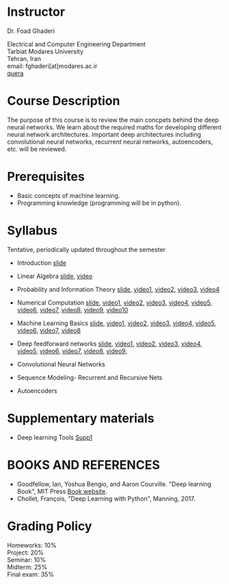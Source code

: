 # Instructor
Dr. Foad Ghaderi

  Electrical and Computer Engineering Department  
  Tarbiat Modares University  
  Tehran, Iran  
  email: fghaderi[at]modares.ac.ir  
  [quera](https://quera.ir/course/5009/)

# Course Description
The purpose of this course is to review the main concpets behind the deep neural networks. We learn about the required maths for developing different neural network architectures. Important deep architectures including convolutional neural networks, recurrent neural networks, autoencoders, etc. will be reviewed. 


# Prerequisites
- Basic concepts of machine learning.
- Programming knowledge (programming will be in python).

# Syllabus  
Tentative, periodically updated throughout the semester  
- Introduction [slide](https://fghaderi.github.io/DL/slides/01-Introduction.pdf)
- Linear Algebra [slide](https://fghaderi.github.io/DL/slides/02-Linear_Algebra.pdf), [video](http://cloud.modares.ac.ir/public.php?service=files&t=3fb4d4979c1d71e184a7cc479dac3403)
- Probability and Information Theory [slide](https://fghaderi.github.io/DL/slides/03-Probability_and_Information_Theory.pdf), [video1](http://cloud.modares.ac.ir/public.php?service=files&t=a8c1575e11524b1adf171642d00d2f11), [video2](http://cloud.modares.ac.ir/public.php?service=files&t=8d1d5b0440de3c90f862341c88a68239), [video3](http://cloud.modares.ac.ir/public.php?service=files&t=1d63d51584c8c80f3006fc97907a8f79), [video4](http://cloud.modares.ac.ir/public.php?service=files&t=f61abd239cd3be281d7371e1a867b938) 
- Numerical Computation [slide](https://fghaderi.github.io/DL/slides/04-Numerical_Computation.pdf), 
[video1](http://cloud.modares.ac.ir/public.php?service=files&t=48aab6e083db3ec26deb42a6a505755d),
[video2](http://cloud.modares.ac.ir/public.php?service=files&t=85908926f7b6b87d0b8f299a078980c2),
[video3](http://cloud.modares.ac.ir/public.php?service=files&t=12ce186c01a29ab7dc33ff6458e43b54),
[video4](http://cloud.modares.ac.ir/public.php?service=files&t=3a887fa4c23ba832f247c7d47868839d),
[video5](http://cloud.modares.ac.ir/public.php?service=files&t=81473f7ff70cd707fb42cf800afce3a7),
[video6](http://cloud.modares.ac.ir/public.php?service=files&t=9222f44f9f4b1de75401e6ec5b2fe3d1),
[video7](http://cloud.modares.ac.ir/public.php?service=files&t=95ba439bcd7325961af8ce2b4d73676d),
[video8](http://cloud.modares.ac.ir/public.php?service=files&t=a9d7cc1f6413affc4a7616fd4f12c413),
[video9](http://cloud.modares.ac.ir/public.php?service=files&t=9d9440c7a821e1131bd2a355f134aada),
[video10](http://cloud.modares.ac.ir/public.php?service=files&t=d9fb6647fe3b7879e54becb971ac8c70)
- Machine Learning Basics [slide](https://fghaderi.github.io/DL/slides/05-Machine_Learning_Basics.pdf),
[video1](http://cloud.modares.ac.ir/public.php?service=files&t=1499093f4c2850dfe4ba4e4e3a1c44ae),
[video2](http://cloud.modares.ac.ir/public.php?service=files&t=d71156a5e44c34032b0ba163e918f844),
[video3](http://cloud.modares.ac.ir/public.php?service=files&t=0be35d7aad7a38779b50b71ec7307de3),
[video4](http://cloud.modares.ac.ir/public.php?service=files&t=e87863aaec390f8e99549928c3ee7cc3),
[video5](http://cloud.modares.ac.ir/public.php?service=files&t=8238dd82b9862c571007c22835bd146f),
[video6](http://cloud.modares.ac.ir/public.php?service=files&t=0a7a5f3063007d4541d77fc11e2beb6c),
[video7](http://cloud.modares.ac.ir/public.php?service=files&t=3d34dae494a10b8edb4109bd5c9646b9),
[video8](http://cloud.modares.ac.ir/public.php?service=files&t=82b72ef4e284d840d82d3f2d90c7bbeb)

- Deep feedforward networks [slide](https://fghaderi.github.io/DL/slides/06-Deep_Feedforward_Networks.pdf),
[video1](https://drive.google.com/file/d/1L6skWsGg50dIMXAZXZuC6OqM3Rm_GjIE/view?usp=sharing),
[video2](https://drive.google.com/file/d/15pMs_6TmC1A3mvHbj_Iy84AbAc2dYVcK/view?usp=sharing),
[video3](https://drive.google.com/file/d/1iQigkZnChKSLSqcZwFUNyWZmrgO4Ys8C/view?usp=sharing),
[video4](https://drive.google.com/file/d/117070YThgqePMoP30rWQ93zRApxsKhEa/view?usp=sharing),
[video5](https://drive.google.com/file/d/16w3qkj71xG795ua6uDyr61VbRBVM_qWH/view?usp=sharing),
[video6](https://drive.google.com/file/d/16w2RDo0urUON1pA_kbVt_7ZsMI5dTNcz/view?usp=sharing),
[video7](https://drive.google.com/file/d/1VPW7s8yS7xJfe1NHlrG5yh1-GW8pIXfd/view?usp=sharing),
[video8](https://drive.google.com/file/d/1nD1nQPP7MQx8A4VqXeLlrKwroYAj6ZgP/view?usp=sharing),
[video9](https://drive.google.com/file/d/1vN702dqe_pCNst8-T-1DeqvyaR4iu1GI/view?usp=sharing),


- Convolutional Neural Networks
- Sequence Modeling- Recurrent and Recursive Nets
- Autoencoders

# Supplementary materials
- Deep learning Tools [Supp1](https://fghaderi.github.io/DL/slides/Supp1.pdf)


# BOOKS AND REFERENCES

- Goodfellow, Ian, Yoshua Bengio, and Aaron Courville. "Deep learning Book", MIT Press [Book website]( http://www.deeplearningbook.org).
- Chollet, François, "Deep Learning with Python", Manning, 2017.

# Grading Policy

Homeworks: 10%  
Project: 20%  
Seminar: 10%  
Midterm: 25%  
Final exam: 35%  
